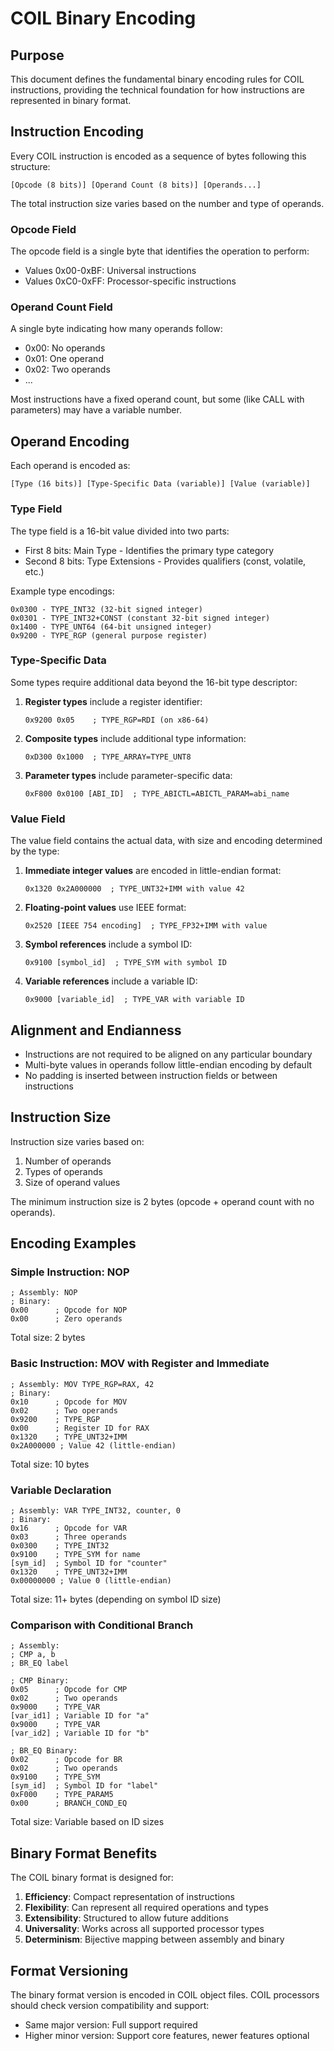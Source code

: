 # COIL Binary Encoding

## Purpose

This document defines the fundamental binary encoding rules for COIL instructions, providing the technical foundation for how instructions are represented in binary format.

## Instruction Encoding

Every COIL instruction is encoded as a sequence of bytes following this structure:

```
[Opcode (8 bits)] [Operand Count (8 bits)] [Operands...]
```

The total instruction size varies based on the number and type of operands.

### Opcode Field

The opcode field is a single byte that identifies the operation to perform:
- Values 0x00-0xBF: Universal instructions
- Values 0xC0-0xFF: Processor-specific instructions

### Operand Count Field

A single byte indicating how many operands follow:
- 0x00: No operands
- 0x01: One operand
- 0x02: Two operands
- ...

Most instructions have a fixed operand count, but some (like CALL with parameters) may have a variable number.

## Operand Encoding

Each operand is encoded as:

```
[Type (16 bits)] [Type-Specific Data (variable)] [Value (variable)]
```

### Type Field

The type field is a 16-bit value divided into two parts:
- First 8 bits: Main Type - Identifies the primary type category
- Second 8 bits: Type Extensions - Provides qualifiers (const, volatile, etc.)

Example type encodings:
```
0x0300 - TYPE_INT32 (32-bit signed integer)
0x0301 - TYPE_INT32+CONST (constant 32-bit signed integer)
0x1400 - TYPE_UNT64 (64-bit unsigned integer)
0x9200 - TYPE_RGP (general purpose register)
```

### Type-Specific Data

Some types require additional data beyond the 16-bit type descriptor:

1. **Register types** include a register identifier:
   ```
   0x9200 0x05    ; TYPE_RGP=RDI (on x86-64)
   ```

2. **Composite types** include additional type information:
   ```
   0xD300 0x1000  ; TYPE_ARRAY=TYPE_UNT8
   ```

3. **Parameter types** include parameter-specific data:
   ```
   0xF800 0x0100 [ABI_ID]  ; TYPE_ABICTL=ABICTL_PARAM=abi_name
   ```

### Value Field

The value field contains the actual data, with size and encoding determined by the type:

1. **Immediate integer values** are encoded in little-endian format:
   ```
   0x1320 0x2A000000  ; TYPE_UNT32+IMM with value 42
   ```

2. **Floating-point values** use IEEE format:
   ```
   0x2520 [IEEE 754 encoding]  ; TYPE_FP32+IMM with value
   ```

3. **Symbol references** include a symbol ID:
   ```
   0x9100 [symbol_id]  ; TYPE_SYM with symbol ID
   ```

4. **Variable references** include a variable ID:
   ```
   0x9000 [variable_id]  ; TYPE_VAR with variable ID
   ```

## Alignment and Endianness

- Instructions are not required to be aligned on any particular boundary
- Multi-byte values in operands follow little-endian encoding by default
- No padding is inserted between instruction fields or between instructions

## Instruction Size

Instruction size varies based on:
1. Number of operands
2. Types of operands
3. Size of operand values

The minimum instruction size is 2 bytes (opcode + operand count with no operands).

## Encoding Examples

### Simple Instruction: NOP

```
; Assembly: NOP
; Binary:
0x00      ; Opcode for NOP
0x00      ; Zero operands
```
Total size: 2 bytes

### Basic Instruction: MOV with Register and Immediate

```
; Assembly: MOV TYPE_RGP=RAX, 42
; Binary:
0x10      ; Opcode for MOV
0x02      ; Two operands
0x9200    ; TYPE_RGP
0x00      ; Register ID for RAX
0x1320    ; TYPE_UNT32+IMM
0x2A000000 ; Value 42 (little-endian)
```
Total size: 10 bytes

### Variable Declaration

```
; Assembly: VAR TYPE_INT32, counter, 0
; Binary:
0x16      ; Opcode for VAR
0x03      ; Three operands
0x0300    ; TYPE_INT32
0x9100    ; TYPE_SYM for name
[sym_id]  ; Symbol ID for "counter"
0x1320    ; TYPE_UNT32+IMM
0x00000000 ; Value 0 (little-endian)
```
Total size: 11+ bytes (depending on symbol ID size)

### Comparison with Conditional Branch

```
; Assembly:
; CMP a, b
; BR_EQ label

; CMP Binary:
0x05      ; Opcode for CMP
0x02      ; Two operands
0x9000    ; TYPE_VAR
[var_id1] ; Variable ID for "a"
0x9000    ; TYPE_VAR
[var_id2] ; Variable ID for "b"

; BR_EQ Binary:
0x02      ; Opcode for BR
0x02      ; Two operands
0x9100    ; TYPE_SYM
[sym_id]  ; Symbol ID for "label"
0xF000    ; TYPE_PARAM5
0x00      ; BRANCH_COND_EQ
```
Total size: Variable based on ID sizes

## Binary Format Benefits

The COIL binary format is designed for:

1. **Efficiency**: Compact representation of instructions
2. **Flexibility**: Can represent all required operations and types
3. **Extensibility**: Structured to allow future additions
4. **Universality**: Works across all supported processor types
5. **Determinism**: Bijective mapping between assembly and binary

## Format Versioning

The binary format version is encoded in COIL object files. COIL processors should check version compatibility and support:
- Same major version: Full support required
- Higher minor version: Support core features, newer features optional